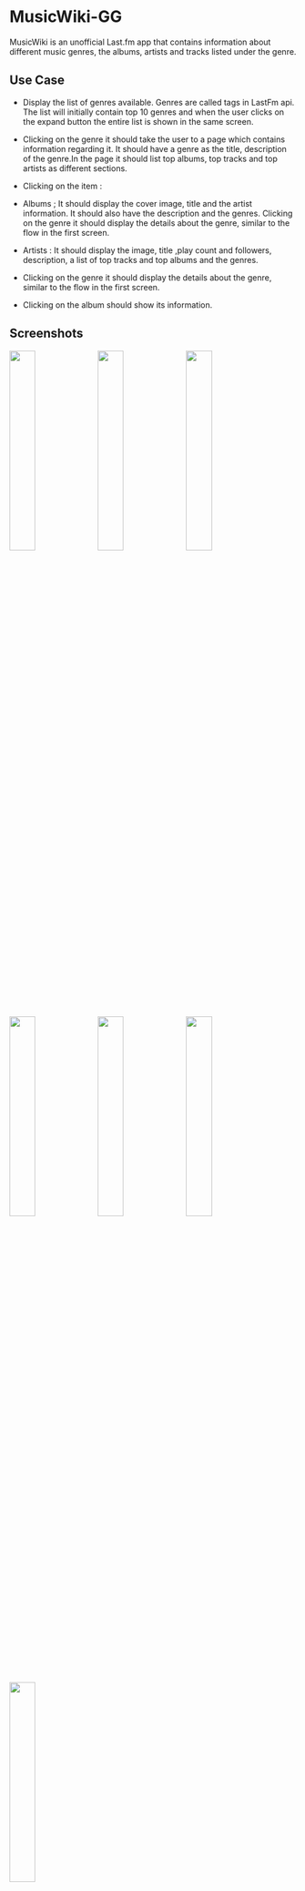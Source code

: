 # MusicWiki-GG

MusicWiki is an unofficial Last.fm app that contains information about different music
genres, the albums, artists and tracks listed under the genre.


## Use Case

 - Display the list of genres available. Genres are called tags in LastFm api. The list will initially contain top 10 genres and when the user clicks on the expand button the entire list is shown in the same screen.
 - Clicking on the genre it should take the user to a page which contains information regarding it. It should have a genre as the title, description of the genre.In the page it should list top albums, top tracks and top artists as different sections.
 - Clicking on the item : 
- Albums ; It should display the cover image, title and the artist information. It should also have the description and the genres. Clicking on the genre it should display the details about the genre, similar to the flow in the first screen.
- Artists : It should display the image, title ,play count and followers, description, a list of top tracks and top albums and the genres.

- Clicking on the genre it should display the details about the genre, similar to the flow in the first screen.
- Clicking on the album should show its information.

## Screenshots

<img src="https://user-images.githubusercontent.com/88729972/219120104-984b647d-1359-43e2-a849-ebfb303f97c6.png" width="30%"></img> 
<img src="https://user-images.githubusercontent.com/88729972/219120107-0d43be60-7a2f-4b7f-8038-9ed8e3583c84.png" width="30%"></img> 
<img src="https://user-images.githubusercontent.com/88729972/219120109-3d934f2e-4615-41ed-8b92-696c08411196.png" width="30%"></img> 
<img src="https://user-images.githubusercontent.com/88729972/219120089-f4fcbc9e-83bf-4d33-9c88-f582f312574e.png" width="30%"></img> 
<img src="https://user-images.githubusercontent.com/88729972/219120098-5798220c-6250-49b1-96c8-1fa112810a29.png" width="30%"></img> 
<img src="https://user-images.githubusercontent.com/88729972/219120100-1b8b3a13-9f9c-45ca-b01e-7d1284e239f2.png" width="30%"></img> 
<img src="https://user-images.githubusercontent.com/88729972/219120078-38f571c6-786a-42a1-a823-ab50359233bb.png" width="30%"></img> 
